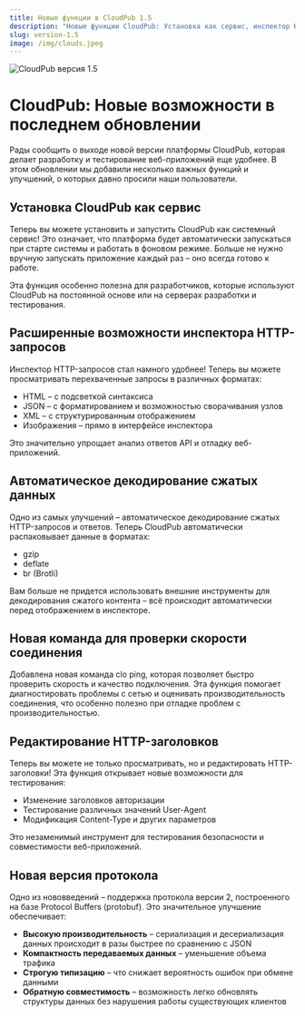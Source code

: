 ```yaml
---
title: Новые функции в CloudPub 1.5
description: "Новые функции CloudPub: Установка как сервис, инспектор HTTP-запросов, автоматическое декодирование сжатых данных и редактирование заголовков."
slug: version-1.5
image: /img/clouds.jpeg
---
```


![CloudPub верcия 1.5](/img/clouds.jpeg)
# CloudPub: Новые возможности в последнем обновлении

Рады сообщить о выходе новой версии платформы CloudPub, которая делает разработку и тестирование веб-приложений еще удобнее. В этом обновлении мы добавили несколько важных функций и улучшений, о которых давно просили наши пользователи.

<!-- truncate -->

## Установка CloudPub как сервис

Теперь вы можете установить и запустить CloudPub как системный сервис! Это означает, что платформа будет автоматически запускаться при старте системы и работать в фоновом режиме. Больше не нужно вручную запускать приложение каждый раз – оно всегда готово к работе.

Эта функция особенно полезна для разработчиков, которые используют CloudPub на постоянной основе или на серверах разработки и тестирования.

## Расширенные возможности инспектора HTTP-запросов

Инспектор HTTP-запросов стал намного удобнее! Теперь вы можете просматривать перехваченные запросы в различных форматах:
- HTML – с подсветкой синтаксиса
- JSON – с форматированием и возможностью сворачивания узлов
- XML – с структурированным отображением
- Изображения – прямо в интерфейсе инспектора

Это значительно упрощает анализ ответов API и отладку веб-приложений.

## Автоматическое декодирование сжатых данных

Одно из самых улучшений – автоматическое декодирование сжатых HTTP-запросов и ответов. Теперь CloudPub автоматически распаковывает данные в форматах:
- gzip
- deflate
- br (Brotli)

Вам больше не придется использовать внешние инструменты для декодирования сжатого контента – всё происходит автоматически перед отображением в инспекторе.

## Новая команда для проверки скорости соединения

Добавлена новая команда clo ping, которая позволяет быстро проверить скорость и качество подключения. Эта функция помогает диагностировать проблемы с сетью и оценивать производительность соединения, что особенно полезно при отладке проблем с производительностью.

## Редактирование HTTP-заголовков

Теперь вы можете не только просматривать, но и редактировать HTTP-заголовки! Эта функция открывает новые возможности для тестирования:
- Изменение заголовков авторизации
- Тестирование различных значений User-Agent
- Модификация Content-Type и других параметров

Это незаменимый инструмент для тестирования безопасности и совместимости веб-приложений.

## Новая версия протокола

Одно из нововведений – поддержка протокола версии 2, построенного на базе Protocol Buffers (protobuf). Это значительное улучшение обеспечивает:

- **Высокую производительность** – сериализация и десериализация данных происходит в разы быстрее по сравнению с JSON
- **Компактность передаваемых данных** – уменьшение объема трафика
- **Строгую типизацию** – что снижает вероятность ошибок при обмене данными
- **Обратную совместимость** – возможность легко обновлять структуры данных без нарушения работы существующих клиентов
